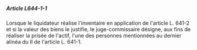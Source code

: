 ##### Article L644-1-1

Lorsque le liquidateur réalise l'inventaire en application de l'article L. 641-2 et si la valeur des biens le justifie, le juge-commissaire désigne, aux fins de réaliser la prisée de l'actif, l'une des personnes mentionnées au dernier alinéa du II de l'article L. 641-1.

